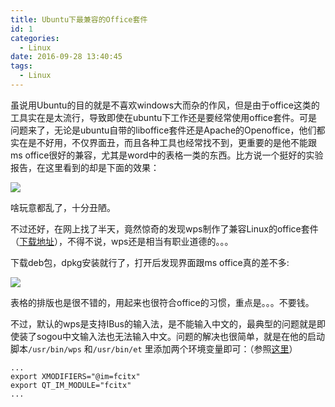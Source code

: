 ```yaml
---
title: Ubuntu下最兼容的Office套件
id: 1
categories:
  - Linux
date: 2016-09-28 13:40:45
tags:
  - Linux
---
```


虽说用Ubuntu的目的就是不喜欢windows大而杂的作风，但是由于office这类的工具实在是太流行，导致即使在ubuntu下工作还是要经常使用office套件。可是问题来了，无论是ubuntu自带的liboffice套件还是Apache的Openoffice，他们都实在是不好用，不仅界面丑，而且各种工具也经常找不到，更重要的是他不能跟ms office很好的兼容，尤其是word中的表格一类的东西。比方说一个挺好的实验报告，在这里看到的却是下面的效果：

![](/images/2016/09/28/1/1.png)

啥玩意都乱了，十分丑陋。

不过还好，在网上找了半天，竟然惊奇的发现wps制作了兼容Linux的office套件（[下载地址](http://linux.wps.cn/)），不得不说，wps还是相当有职业道德的。。。

下载deb包，dpkg安装就行了，打开后发现界面跟ms office真的差不多:

![](/images/2016/09/28/1/2.png)

表格的排版也是很不错的，用起来也很符合office的习惯，重点是。。。不要钱。

不过，默认的wps是支持IBus的输入法，是不能输入中文的，最典型的问题就是即使装了sogou中文输入法也无法输入中文。问题的解决也很简单，就是在他的启动脚本`/usr/bin/wps` 和`/usr/bin/et` 里添加两个环境变量即可：（参照[这里](http://www.linuxdiyf.com/linux/13396.html)）
```
...
export XMODIFIERS="@im=fcitx"
export QT_IM_MODULE="fcitx"
...
```
